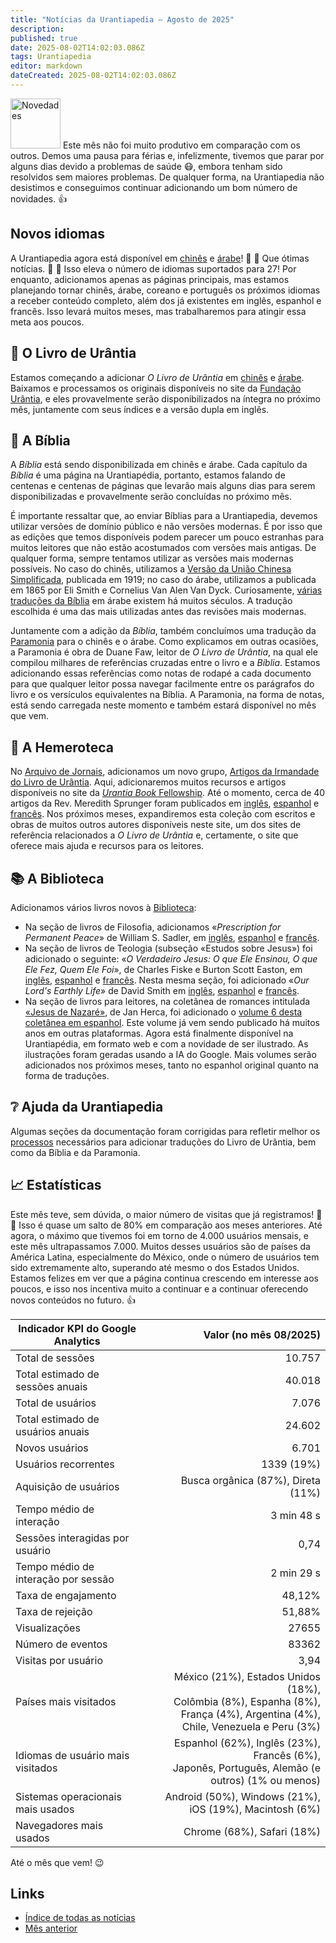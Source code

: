 ```yaml
---
title: "Notícias da Urantiapedia — Agosto de 2025"
description:
published: true
date: 2025-08-02T14:02:03.086Z
tags: Urantiapedia
editor: markdown
dateCreated: 2025-08-02T14:02:03.086Z
---
```


<img src="/_assets/svg/icon-news.svg" alt="Novedades" style="width: 80px;"> Este mês não foi muito produtivo em comparação com os outros. Demos uma pausa para férias e, infelizmente, tivemos que parar por alguns dias devido a problemas de saúde :mask:, embora tenham sido resolvidos sem maiores problemas. De qualquer forma, na Urantiapedia não desistimos e conseguimos continuar adicionando um bom número de novidades. :+1:

## Novos idiomas

A Urantiapedia agora está disponível em [chinês](/zh/home) e [árabe](/ar/home)! :tada: :tada: Que ótimas notícias. :clap: :clap: Isso eleva o número de idiomas suportados para 27! Por enquanto, adicionamos apenas as páginas principais, mas estamos planejando tornar chinês, árabe, coreano e português os próximos idiomas a receber conteúdo completo, além dos já existentes em inglês, espanhol e francês. Isso levará muitos meses, mas trabalharemos para atingir essa meta aos poucos.

## :blue_book: O Livro de Urântia

Estamos começando a adicionar _O Livro de Urântia_ em [chinês](/zh/The_Urantia_Book/1) e [árabe](/ar/The_Urantia_Book/1). Baixamos e processamos os originais disponíveis no site da [Fundação Urântia](https://www.urantia.org), e eles provavelmente serão disponibilizados na íntegra no próximo mês, juntamente com seus índices e a versão dupla em inglês.

## :closed_book: A Bíblia

A _Bíblia_ está sendo disponibilizada em chinês e árabe. Cada capítulo da _Bíblia_ é uma página na Urantiapédia, portanto, estamos falando de centenas e centenas de páginas que levarão mais alguns dias para serem disponibilizadas e provavelmente serão concluídas no próximo mês.

É importante ressaltar que, ao enviar Bíblias para a Urantiapedia, devemos utilizar versões de domínio público e não versões modernas. É por isso que as edições que temos disponíveis podem parecer um pouco estranhas para muitos leitores que não estão acostumados com versões mais antigas. De qualquer forma, sempre tentamos utilizar as versões mais modernas possíveis. No caso do chinês, utilizamos a [Versão da União Chinesa Simplificada](https://en.wikipedia.org/wiki/Chinese_Union_Version), publicada em 1919; no caso do árabe, utilizamos a publicada em 1865 por Eli Smith e Cornelius Van Alen Van Dyck. Curiosamente, [várias traduções da Bíblia](https://en.wikipedia.org/wiki/Bible_translations_into_Arabic) em árabe existem há muitos séculos. A tradução escolhida é uma das mais utilizadas antes das revisões mais modernas.

Juntamente com a adição da _Bíblia_, também concluímos uma tradução da [Paramonia](https://urantia-book.org/urantiabook/paramony/) para o chinês e o árabe. Como explicamos em outras ocasiões, a Paramonia é obra de Duane Faw, leitor de _O Livro de Urântia_, na qual ele compilou milhares de referências cruzadas entre o livro e a _Bíblia_. Estamos adicionando essas referências como notas de rodapé a cada documento para que qualquer leitor possa navegar facilmente entre os parágrafos do livro e os versículos equivalentes na Bíblia. A Paramonia, na forma de notas, está sendo carregada neste momento e também estará disponível no mês que vem.

## :page_with_curl: A Hemeroteca

No [Arquivo de Jornais](/en/index/articles), adicionamos um novo grupo, [Artigos da Irmandade do Livro de Urântia](/en/index/articles_fellowship). Aqui, adicionaremos muitos recursos e artigos disponíveis no site da [_Urantia Book_ Fellowship](https://www.urantiabook.org/). Até o momento, cerca de 40 artigos da Rev. Meredith Sprunger foram publicados em [inglês](/en/index/articles_fellowship), [espanhol](/es/index/articles_fellowship) e [francês](/fr/index/articles_fellowship). Nos próximos meses, expandiremos esta coleção com escritos e obras de muitos outros autores disponíveis neste site, um dos sites de referência relacionados a _O Livro de Urântia_ e, certamente, o site que oferece mais ajuda e recursos para os leitores.

## :books: A Biblioteca

Adicionamos vários livros novos à [Biblioteca](/en/index/books):
- Na seção de livros de Filosofia, adicionamos «_Prescription for Permanent Peace_» de William S. Sadler, em [inglês](/en/book/William_S_Sadler/Prescription_for_Permanent_Peace), [espanhol](/es/book/William_S_Sadler/Prescription_for_Permanent_Peace) e [francês](/fr/book/William_S_Sadler/Prescription_for_Permanent_Peace).
- Na seção de livros de Teologia (subseção «Estudos sobre Jesus») foi adicionado o seguinte: «_O Verdadeiro Jesus: O que Ele Ensinou, O que Ele Fez, Quem Ele Foi_», de Charles Fiske e Burton Scott Easton, em [inglês](/en/book/Charles_Fiske_And_Burton_Scott_Easton/The_Real_Jesus), [espanhol](/es/book/Charles_Fiske_And_Burton_Scott_Easton/The_Real_Jesus) e [francês](/fr/book/Charles_Fiske_And_Burton_Scott_Easton/The_Real_Jesus). Nesta mesma seção, foi adicionado «_Our Lord's Earthly Life_» de David Smith em [inglês](/en/book/David_Smith/Our_Lords_Earthly_Life), [espanhol](/es/book/David_Smith/Our_Lords_Earthly_Life) e [francês](/fr/book/David_Smith/Our_Lords_Earthly_Life).
- Na seção de livros para leitores, na coletânea de romances intitulada [«Jesus de Nazaré»](/es/book/Jan_Herca/Jesus_of_Nazareth), de Jan Herca, foi adicionado o [volume 6 desta coletânea em espanhol](/es/book/Jan_Herca/Jesus_of_Nazareth_Vol_06). Este volume já vem sendo publicado há muitos anos em outras plataformas. Agora está finalmente disponível na Urantiapédia, em formato web e com a novidade de ser ilustrado. As ilustrações foram geradas usando a IA do Google. Mais volumes serão adicionados nos próximos meses, tanto no espanhol original quanto na forma de traduções.

## :grey_question: Ajuda da Urantiapedia

Algumas seções da documentação foram corrigidas para refletir melhor os [processos](/en/help/github_paramony) necessários para adicionar traduções do Livro de Urântia, bem como da Bíblia e da Paramonia.

## :chart_with_upwards_trend: Estatísticas

Este mês teve, sem dúvida, o maior número de visitas que já registramos! :clap: :clap: Isso é quase um salto de 80% em comparação aos meses anteriores. Até agora, o máximo que tivemos foi em torno de 4.000 usuários mensais, e este mês ultrapassamos 7.000. Muitos desses usuários são de países da América Latina, especialmente do México, onde o número de usuários tem sido extremamente alto, superando até mesmo o dos Estados Unidos. Estamos felizes em ver que a página continua crescendo em interesse aos poucos, e isso nos incentiva muito a continuar e a continuar oferecendo novos conteúdos no futuro. :+1:

Indicador KPI do Google Analytics | Valor (no mês 08/2025)
--- | ---:
Total de sessões | 10.757
Total estimado de sessões anuais | 40.018
Total de usuários | 7.076
Total estimado de usuários anuais | 24.602
Novos usuários | 6.701
Usuários recorrentes | 1339 (19%)
Aquisição de usuários | Busca orgânica (87%), Direta (11%)
Tempo médio de interação | 3 min 48 s
Sessões interagidas por usuário | 0,74
Tempo médio de interação por sessão | 2 min 29 s
Taxa de engajamento | 48,12%
Taxa de rejeição | 51,88%
Visualizações | 27655
Número de eventos | 83362
Visitas por usuário | 3,94
Países mais visitados | México (21%), Estados Unidos (18%),<br> Colômbia (8%), Espanha (8%),<br> França (4%), Argentina (4%),<br> Chile, Venezuela e Peru (3%)
Idiomas de usuário mais visitados | Espanhol (62%), Inglês (23%), Francês (6%),<br> Japonês, Português, Alemão (e outros) (1% ou menos)
Sistemas operacionais mais usados ​​| Android (50%), Windows (21%), iOS (19%), Macintosh (6%)
Navegadores mais usados ​​| Chrome (68%), Safari (18%)

Até o mês que vem! :wink:

## Links

- [Índice de todas as notícias](/en/news)
- [Mês anterior](/en/news/2025/07)